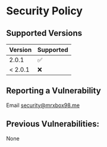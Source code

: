 # Security Policy

## Supported Versions


| Version | Supported          |
| ------- | ------------------ |
| 2.0.1   | :white_check_mark: |
| < 2.0.1 | :x:                |

## Reporting a Vulnerability

Email security@mrxbox98.me

## Previous Vulnerabilities:
None
